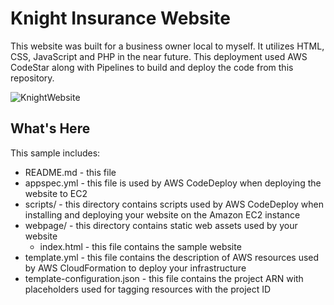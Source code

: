 Knight Insurance Website
==================================================

This website was built for a business owner local to myself. It utilizes HTML, CSS, JavaScript and PHP in the near future. This deployment used AWS CodeStar along with 
Pipelines to build and deploy the code from this repository. 

![KnightWebsite](https://user-images.githubusercontent.com/84740306/176028746-1ab24c23-a695-491f-9296-98c7ee693fb5.PNG)


What's Here
-----------

This sample includes:

* README.md - this file
* appspec.yml - this file is used by AWS CodeDeploy when deploying the website
  to EC2
* scripts/ - this directory contains scripts used by AWS CodeDeploy when
  installing and deploying your website on the Amazon EC2 instance
* webpage/ - this directory contains static web assets used by your website
  * index.html - this file contains the sample website
* template.yml - this file contains the description of AWS resources used by AWS
  CloudFormation to deploy your infrastructure
* template-configuration.json - this file contains the project ARN with placeholders used for tagging resources with the project ID



